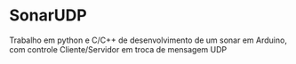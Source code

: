 # SonarUDP
Trabalho em python e C/C++ de desenvolvimento de um sonar em Arduino, com controle Cliente/Servidor em troca de mensagem UDP
